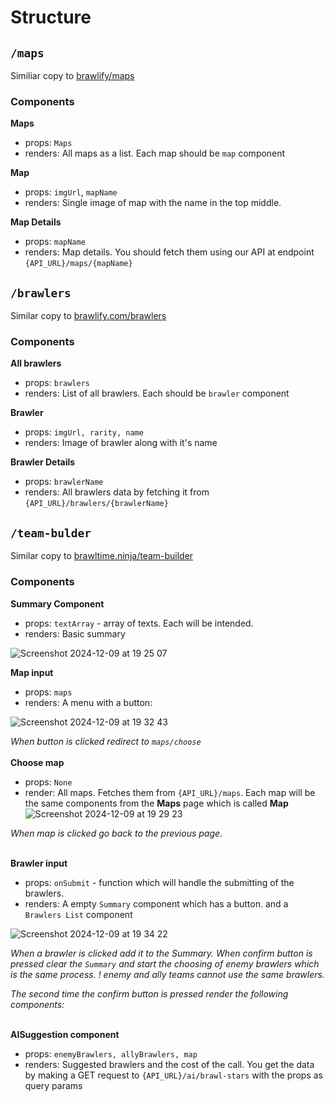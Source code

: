 # Structure

## `/maps`

Similiar copy to [brawlify/maps](https://brawlify.com/maps/)

### Components

**Maps**

- props: `Maps`
- renders: All maps as a list. Each map should be `map` component

**Map**

- props: `imgUrl`, `mapName`
- renders: Single image of map with the name in the top middle.

**Map Details**

- props: `mapName`
- renders: Map details. You should fetch them using our API at endpoint `{API_URL}/maps/{mapName}`

## `/brawlers`

Similar copy to [brawlify.com/brawlers](https://brawlify.com/brawlers/)

### Components

**All brawlers**

- props: `brawlers`
- renders: List of all brawlers. Each should be `brawler` component

**Brawler**

- props: `imgUrl, rarity, name`
- renders: Image of brawler along with it's name

**Brawler Details**

- props: `brawlerName`
- renders: All brawlers data by fetching it from `{API_URL}/brawlers/{brawlerName}`

## `/team-bulder`

Similar copy to [brawltime.ninja/team-builder](https://brawltime.ninja/team-builder)

### Components

**Summary Component**

- props: `textArray` - array of texts. Each will be intended.
- renders: Basic summary

![Screenshot 2024-12-09 at 19 25 07](https://github.com/user-attachments/assets/d240a615-1eab-4aa9-96f0-adcd106bf5bd)

**Map input**

- props: `maps`
- renders: A menu with a button:

![Screenshot 2024-12-09 at 19 32 43](https://github.com/user-attachments/assets/73e96c5e-0018-4bdb-9c46-3ed581b9efe6)

_When button is clicked redirect to `maps/choose`_ <br><br>
**Choose map**

- props: `None`
- render: All maps. Fetches them from `{API_URL}/maps`. Each map will be the same components from the **Maps** page which is called **Map**
  ![Screenshot 2024-12-09 at 19 29 23](https://github.com/user-attachments/assets/9d28c790-410c-4112-8bca-652db3f02e66)

_When map is clicked go back to the previous page_.<br><br>

**Brawler input**

- props: `onSubmit` - function which will handle the submitting of the brawlers.
- renders: A empty `Summary` component which has a button. and a `Brawlers List` component<br>

![Screenshot 2024-12-09 at 19 34 22](https://github.com/user-attachments/assets/a2c13ac0-79cd-471f-a990-99e2bd1b387a)

_When a brawler is clicked add it to the Summary. When confirm button is pressed clear the `Summary` and start the choosing of enemy brawlers which is the same process._
_! enemy and ally teams cannot use the same brawlers._

_The second time the confirm button is pressed render the following components:_<br><br>

**AISuggestion component**

- props: `enemyBrawlers, allyBrawlers, map`
- renders: Suggested brawlers and the cost of the call. You get the data by making a GET request to `{API_URL}/ai/brawl-stars` with the props as query params
